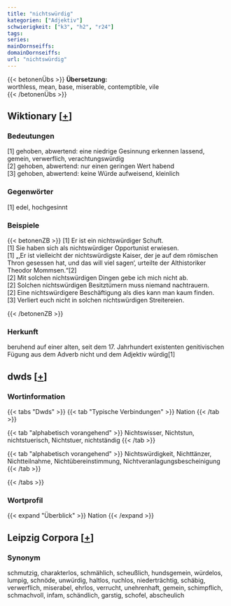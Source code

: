 ```yaml
---
title: "nichtswürdig"
kategorien: ["Adjektiv"]
schwierigkeit: ["k3", "h2", "r24"]
tags:
series:
mainDornseiffs:
domainDornseiffs:
url: "nichtswürdig"
---
```


{{< betonenÜbs >}}
**Übersetzung:**  
worthless, mean, base, miserable, contemptible, vile  
{{< /betonenÜbs >}}

## Wiktionary [[+](https://de.wiktionary.org/wiki/nichtswürdig)]

### Bedeutungen
[1] gehoben, abwertend: eine niedrige Gesinnung erkennen lassend, gemein, verwerflich, verachtungswürdig  
[2] gehoben, abwertend: nur einen geringen Wert habend  
[3] gehoben, abwertend: keine Würde aufweisend, kleinlich  

### Gegenwörter
[1] edel, hochgesinnt  

### Beispiele
{{< betonenZB >}}
[1] Er ist ein nichtswürdiger Schuft.  
[1] Sie haben sich als nichtswürdiger Opportunist erwiesen.  
[1] „‚Er  ist  vielleicht  der nichtswürdigste Kaiser, der je auf dem römischen Thron gesessen hat, und das will viel sagen‘, urteilte der Althistoriker Theodor Mommsen.“[2]  
[2] Mit solchen nichtswürdigen Dingen gebe ich mich nicht ab.  
[2] Solchen nichtswürdigen Besitztümern muss niemand nachtrauern.  
[2] Eine nichtswürdigere Beschäftigung als dies kann man kaum finden.  
[3] Verliert euch nicht in solchen nichtswürdigen Streitereien.  

{{< /betonenZB >}}
### Herkunft
beruhend auf einer alten, seit dem 17. Jahrhundert existenten genitivischen Fügung aus dem Adverb nicht und dem Adjektiv würdig[1]  



## dwds [[+](https://www.dwds.de/wb/nichtswürdig)]

### Wortinformation
{{< tabs "Dwds" >}}
{{< tab "Typische Verbindungen" >}}
Nation
{{< /tab >}}

{{< tab "alphabetisch vorangehend" >}}
Nichtswisser, Nichtstun, nichtstuerisch, Nichtstuer, nichtständig
{{< /tab >}}

{{< tab "alphabetisch vorangehend" >}}
Nichtswürdigkeit, Nichttänzer, Nichtteilnahme, Nichtübereinstimmung, Nichtveranlagungsbescheinigung
{{< /tab >}}

{{< /tabs >}}

### Wortprofil
{{< expand "Überblick" >}} Nation {{< /expand >}}

## Leipzig Corpora [[+](https://corpora.uni-leipzig.de/en/res?word=nichtswürdig&corpusId=deu_newscrawl-public_2018)]


### Synonym
schmutzig, charakterlos, schmählich, scheußlich, hundsgemein, würdelos, lumpig, schnöde, unwürdig, haltlos, ruchlos, niederträchtig, schäbig, verwerflich, miserabel, ehrlos, verrucht, unehrenhaft, gemein, schimpflich, schmachvoll, infam, schändlich, garstig, schofel, abscheulich

